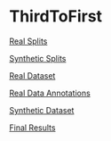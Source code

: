 # ThirdToFirst

[Real Splits](https://knightsucfedu39751-my.sharepoint.com/:u:/g/personal/m_elfeki11_knights_ucf_edu/EbyGNDNm1I5HrPV5_NKWv1MBKmmtS5FuVXzLieQE3ZNySQ?e=rwFqoP)

[Synthetic Splits](https://knightsucfedu39751-my.sharepoint.com/:u:/g/personal/m_elfeki11_knights_ucf_edu/EazNo4zE-c5CsZizK7C61SgB9MDJTnhS5LIlheBDy3Hg-g?e=g5de89)

[Real Dataset]()

[Real Data Annotations](https://knightsucfedu39751-my.sharepoint.com/:u:/g/personal/m_elfeki11_knights_ucf_edu/EfyTerFHVmdOup73r6Fhfi4B55pfTOGQCkGktVd8EC0NaQ?e=gAn6WM)

[Synthetic Dataset]()

[Final Results](https://knightsucfedu39751-my.sharepoint.com/:f:/g/personal/m_elfeki11_knights_ucf_edu/ElvMe59itOVKs3Z-v20O4pwBb64xyjME5k4YGAKpCGZTOQ?e=X2xMEL)

